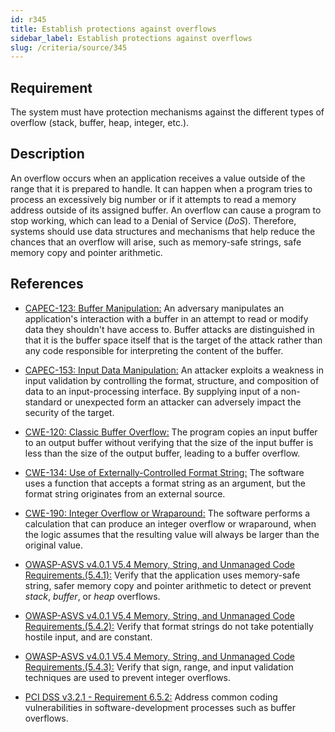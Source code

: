 ```yaml
---
id: r345
title: Establish protections against overflows
sidebar_label: Establish protections against overflows
slug: /criteria/source/345
---
```


## Requirement

The system must have protection mechanisms
against the different types of overflow (stack, buffer, heap, integer, etc.).

## Description

An overflow occurs when an application receives a value
outside of the range that it is prepared to handle.
It can happen when a program tries
to process an excessively big number
or if it attempts to read a memory address
outside of its assigned buffer.
An overflow can cause a program to stop working,
which can lead to a Denial of Service (*DoS*).
Therefore,
systems should use data structures
and mechanisms that help reduce the chances
that an overflow will arise,
such as memory-safe strings,
safe memory copy and pointer arithmetic.

## References

- [CAPEC-123: Buffer Manipulation:](http://capec.mitre.org/data/definitions/123.html)
An adversary manipulates an application's interaction
with a buffer in an attempt to read
or modify data they shouldn't have access to.
Buffer attacks
are distinguished in that it is the buffer space itself
that is the target of the attack
rather than any code responsible
for interpreting the content of the buffer.

- [CAPEC-153: Input Data Manipulation:](http://capec.mitre.org/data/definitions/153.html)
An attacker exploits a weakness in input validation
by controlling the format,
structure, and composition of data
to an input-processing interface.
By supplying input of a non-standard
or unexpected form an attacker
can adversely impact the security of the target.

- [CWE-120: Classic Buffer Overflow:](https://cwe.mitre.org/data/definitions/120.html)
The program copies an input buffer
to an output buffer
without verifying that the size of the input buffer
is less than the size of the output buffer,
leading to a buffer overflow.

- [CWE-134: Use of Externally-Controlled Format String:](https://cwe.mitre.org/data/definitions/134.html)
The software uses a function
that accepts a format string as an argument,
but the format string originates
from an external source.

- [CWE-190: Integer Overflow or Wraparound:](https://cwe.mitre.org/data/definitions/190.html)
The software performs a calculation
that can produce an integer overflow
or wraparound,
when the logic assumes that the resulting value
will always be larger than the original value.

- [OWASP-ASVS v4.0.1 V5.4 Memory, String, and Unmanaged Code Requirements.(5.4.1):](https://owasp.org/www-project-application-security-verification-standard/)
Verify that the application uses memory-safe string,
safer memory copy and pointer arithmetic
to detect or prevent *stack*, *buffer*,
or *heap* overflows.

- [OWASP-ASVS v4.0.1 V5.4 Memory, String, and Unmanaged Code Requirements.(5.4.2):](https://owasp.org/www-project-application-security-verification-standard/)
Verify that format strings
do not take potentially hostile input,
and are constant.

- [OWASP-ASVS v4.0.1 V5.4 Memory, String, and Unmanaged Code Requirements.(5.4.3):](https://owasp.org/www-project-application-security-verification-standard/)
Verify that sign, range,
and input validation techniques
are used to prevent integer overflows.

- [PCI DSS v3.2.1 - Requirement 6.5.2:](https://www.pcisecuritystandards.org/documents/PCI_DSS_v3-2-1.pdf)
Address common coding vulnerabilities
in software-development processes
such as buffer overflows.
